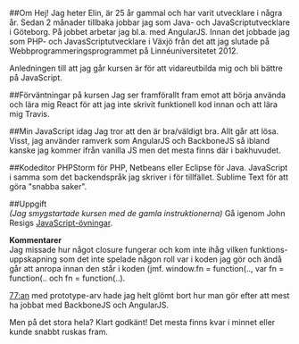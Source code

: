 ##Om
Hej! Jag heter Elin, är 25 år gammal och har varit utvecklare i några år. Sedan 2 månader tillbaka jobbar jag som Java- och JavaScriptutvecklare i Göteborg. På jobbet arbetar jag bl.a. med AngularJS. Innan det jobbade jag som PHP- och JavasScriptutvecklare i Växjö från det att jag slutade på Webbprogrammeringsprogrammet på Linnéuniversitetet 2012.

Anledningen till att jag går kursen är för att vidareutbilda mig och bli bättre på JavaScript.

##Förväntningar på kursen
Jag ser framförallt fram emot att börja använda och lära mig React för att jag inte skrivit funktionell kod innan och att lära mig Travis.

##Min JavaScript idag 
Jag tror att den är bra/väldigt bra. Allt går att lösa. Visst, jag använder ramverk som AngularJS och BackboneJS så ibland kanske jag kommer ifrån vanilla JS men det mesta finns där i bakhuvudet.

##Kodeditor
PHPStorm för PHP, Netbeans eller Eclipse för Java. JavaScript i samma som det backendspråk jag skriver i för tillfället. Sublime Text för att göra "snabba saker".

##Uppgift<br/>
*(Jag smygstartade kursen med de gamla instruktionerna)*
Gå igenom John Resigs [JavaScript-övningar](http://ejohn.org/apps/learn).

**Kommentarer**<br/>
Jag missade hur något closure fungerar och kom inte ihåg vilken funktions-uppskapning som det inte spelade någon roll var i koden jag gör och ändå går att anropa innan den står i koden (jmf. window.fn = function(.., var fn = function(.. och fn = function(..).  

[77:an](http://ejohn.org/apps/learn/#77) med prototype-arv hade jag helt glömt bort hur man gör efter att mest ha jobbat med BackboneJS och AngularJS. 

Men på det stora hela? Klart godkänt! Det mesta finns kvar i minnet eller kunde snabbt ruskas fram.
